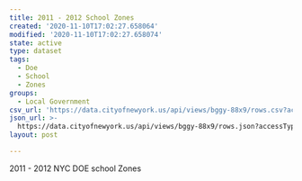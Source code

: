 ```yaml
---
title: 2011 - 2012 School Zones
created: '2020-11-10T17:02:27.658064'
modified: '2020-11-10T17:02:27.658074'
state: active
type: dataset
tags:
  - Doe
  - School
  - Zones
groups:
  - Local Government
csv_url: 'https://data.cityofnewyork.us/api/views/bggy-88x9/rows.csv?accessType=DOWNLOAD'
json_url: >-
  https://data.cityofnewyork.us/api/views/bggy-88x9/rows.json?accessType=DOWNLOAD
layout: post

---
```

2011 - 2012  NYC DOE school Zones
